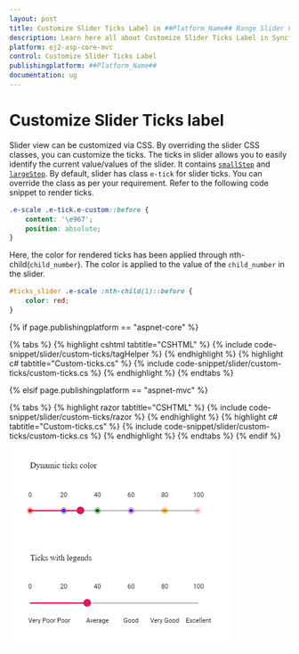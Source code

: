 ```yaml
---
layout: post
title: Customize Slider Ticks Label in ##Platform_Name## Range Slider Component
description: Learn here all about Customize Slider Ticks Label in Syncfusion ##Platform_Name## Range Slider component of Syncfusion Essential JS 2 and more.
platform: ej2-asp-core-mvc
control: Customize Slider Ticks Label
publishingplatform: ##Platform_Name##
documentation: ug
---
```


# Customize Slider Ticks label

Slider view can be customized via CSS. By overriding the slider CSS classes, you can customize the ticks. The ticks in slider allows you to easily identify the current value/values of the slider. It contains [`smallStep`](https://ej2.syncfusion.com/documentation/slider/api-ticksData.html?lang=typescript#smallstep) and [`largeStep`](https://ej2.syncfusion.com/documentation/slider/api-ticksData.html?lang=typescript#largestep). By default, slider has class `e-tick` for slider ticks. You can override the class as per your requirement. Refer to the following code snippet to render ticks.

```css
.e-scale .e-tick.e-custom::before {
    content: '\e967';
    position: absolute;
}
```

Here, the color for rendered ticks has been applied through nth-child(`child_number`). The color is applied to the value of the `child_number` in the slider.

```css
#ticks_slider .e-scale :nth-child(1)::before {
    color: red;
}
```

{% if page.publishingplatform == "aspnet-core" %}

{% tabs %}
{% highlight cshtml tabtitle="CSHTML" %}
{% include code-snippet/slider/custom-ticks/tagHelper %}
{% endhighlight %}
{% highlight c# tabtitle="Custom-ticks.cs" %}
{% include code-snippet/slider/custom-ticks/custom-ticks.cs %}
{% endhighlight %}
{% endtabs %}

{% elsif page.publishingplatform == "aspnet-mvc" %}

{% tabs %}
{% highlight razor tabtitle="CSHTML" %}
{% include code-snippet/slider/custom-ticks/razor %}
{% endhighlight %}
{% highlight c# tabtitle="Custom-ticks.cs" %}
{% include code-snippet/slider/custom-ticks/custom-ticks.cs %}
{% endhighlight %}
{% endtabs %}
{% endif %}



![ASP .NET Core - Slider - Ticks Customization](../images/ticks-customization.png)